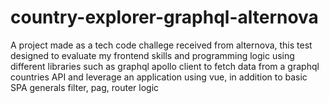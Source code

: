 # country-explorer-graphql-alternova
A project made as a tech code challege received from alternova, this test designed to evaluate my frontend skills and programming logic using different libraries such as graphql apollo client to fetch data from a graphql countries API and leverage an application using vue, in addition to basic SPA generals filter, pag, router logic
